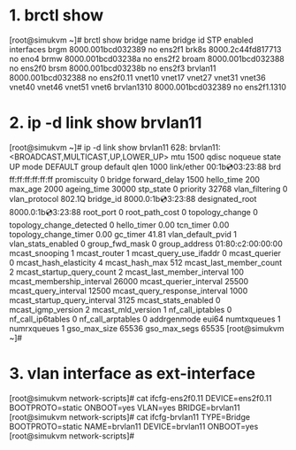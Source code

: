 # 1. brctl show
[root@simukvm ~]# brctl show 
bridge name	bridge id		STP enabled	interfaces
brgm		8000.001bcd032389	no		ens2f1
brk8s		8000.2c44fd817713	no		eno4
brmw		8000.001bcd03238a	no		ens2f2
broam		8000.001bcd032388	no		ens2f0
brsm		8000.001bcd03238b	no		ens2f3
brvlan11		8000.001bcd032388	no		ens2f0.11
							vnet10
							vnet17
							vnet27
							vnet31
							vnet36
							vnet40
							vnet46
							vnet51
							vnet6
brvlan1310		8000.001bcd032389	no		ens2f1.1310

# 2. ip -d link show brvlan11
[root@simukvm ~]# ip -d link show brvlan11
628: brvlan11: <BROADCAST,MULTICAST,UP,LOWER_UP> mtu 1500 qdisc noqueue state UP mode DEFAULT group default qlen 1000
    link/ether 00:1b:cd:03:23:88 brd ff:ff:ff:ff:ff:ff promiscuity 0 
    bridge forward_delay 1500 hello_time 200 max_age 2000 ageing_time 30000 stp_state 0 priority 32768 vlan_filtering 0 vlan_protocol 802.1Q bridge_id 8000.0:1b:cd:3:23:88 designated_root 8000.0:1b:cd:3:23:88 root_port 0 root_path_cost 0 topology_change 0 topology_change_detected 0 hello_timer    0.00 tcn_timer    0.00 topology_change_timer    0.00 gc_timer   41.81 vlan_default_pvid 1 vlan_stats_enabled 0 group_fwd_mask 0 group_address 01:80:c2:00:00:00 mcast_snooping 1 mcast_router 1 mcast_query_use_ifaddr 0 mcast_querier 0 mcast_hash_elasticity 4 mcast_hash_max 512 mcast_last_member_count 2 mcast_startup_query_count 2 mcast_last_member_interval 100 mcast_membership_interval 26000 mcast_querier_interval 25500 mcast_query_interval 12500 mcast_query_response_interval 1000 mcast_startup_query_interval 3125 mcast_stats_enabled 0 mcast_igmp_version 2 mcast_mld_version 1 nf_call_iptables 0 nf_call_ip6tables 0 nf_call_arptables 0 addrgenmode eui64 numtxqueues 1 numrxqueues 1 gso_max_size 65536 gso_max_segs 65535 
[root@simukvm ~]# 


# 3. vlan interface as ext-interface
[root@simukvm network-scripts]# cat ifcfg-ens2f0.11 
DEVICE=ens2f0.11
BOOTPROTO=static
ONBOOT=yes
VLAN=yes
BRIDGE=brvlan11
[root@simukvm network-scripts]# cat ifcfg-brvlan11
TYPE=Bridge
BOOTPROTO=static
NAME=brvlan11
DEVICE=brvlan11
ONBOOT=yes
[root@simukvm network-scripts]# 

